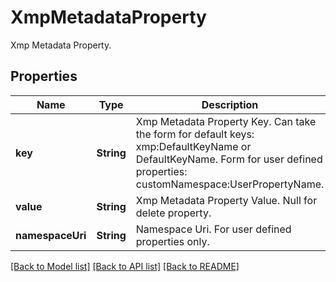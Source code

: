 ﻿
# XmpMetadataProperty
Xmp Metadata Property.

## Properties
Name | Type | Description | Notes
------------ | ------------- | ------------- | -------------
**key** | **String** | Xmp Metadata Property Key. Can take the form for default keys: xmp:DefaultKeyName or DefaultKeyName. Form for user defined properties: customNamespace:UserPropertyName. | 
**value** | **String** | Xmp Metadata Property Value. Null for delete property. | [optional]
**namespaceUri** | **String** | Namespace Uri. For user defined properties only. | [optional]


[[Back to Model list]](../README.md#documentation-for-models) [[Back to API list]](../README.md#documentation-for-api-endpoints) [[Back to README]](../README.md)



